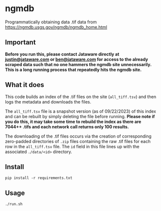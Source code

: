 # ngmdb

Programmatically obtaining data .tif data from https://ngmdb.usgs.gov/ngmdb/ngmdb_home.html

## Important

**Before you run this, please contact Jataware directly at justin@jataware.com or ben@jataware.com for access to the already scraped data such that no one hammers the ngmdb site unnecessarily.
This is a long running process that repeatedly hits the ngmdb site.**

## What it does
This code builds an index of the .tif files on the site (`all_tiff.tsv`) and then logs the metadata and downloads the files.

The `all_tiff.tsv` file is a snapshot version (as of 09/22/2023) of this index and can be rebuilt by simply deleting the file before running.  **Please note if you do this, it may take some time to rebuild the index as there are 7044++ .tifs and each network call returns only 100 results.**

The downloading of the .tif files occurs via the creation of corresponding zero-padded directories of `.zip` files containing the raw .tif files for each row in the `all_tiff.tsv` file.  The `id` field in this file lines up with the associated `./data/<id>` directory.

## Install

`pip install -r requirements.txt`

## Usage

`./run.sh`